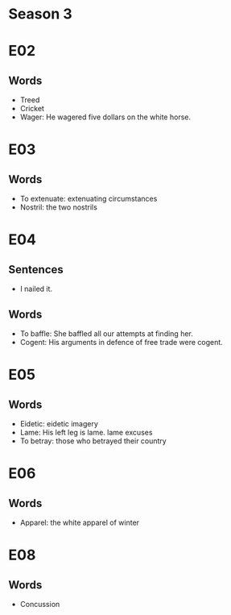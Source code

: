 # Season 3

# E02

## Words

- Treed
- Cricket
- Wager: He wagered five dollars on the white horse.

# E03

## Words

- To extenuate: extenuating circumstances
- Nostril: the two nostrils

# E04

## Sentences

- I nailed it.

## Words

- To baffle: She baffled all our attempts at finding her.
- Cogent: His arguments in defence of free trade were cogent.

# E05

## Words

- Eidetic: eidetic imagery
- Lame: His left leg is lame. lame excuses
- To betray: those who betrayed their country

# E06

## Words

- Apparel: the white apparel of winter

# E08

## Words

- Concussion
